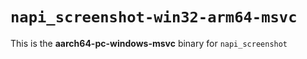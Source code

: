 # `napi_screenshot-win32-arm64-msvc`

This is the **aarch64-pc-windows-msvc** binary for `napi_screenshot`
